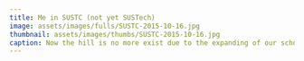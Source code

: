```yaml
---
title: Me in SUSTC (not yet SUSTech)
image: assets/images/fulls/SUSTC-2015-10-16.jpg
thumbnail: assets/images/thumbs/SUSTC-2015-10-16.jpg
caption: Now the hill is no more exist due to the expanding of our school. SUSTC, 2015.10.16.
---
```

